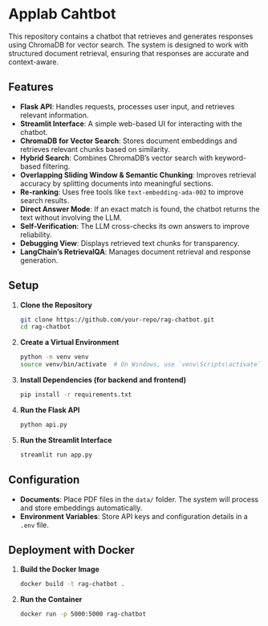 # Applab Cahtbot

This repository contains a chatbot that retrieves and generates responses using ChromaDB for vector search. The system is designed to work with structured document retrieval, ensuring that responses are accurate and context-aware.

## Features

- **Flask API**: Handles requests, processes user input, and retrieves relevant information.
- **Streamlit Interface**: A simple web-based UI for interacting with the chatbot.
- **ChromaDB for Vector Search**: Stores document embeddings and retrieves relevant chunks based on similarity.
- **Hybrid Search**: Combines ChromaDB’s vector search with keyword-based filtering.
- **Overlapping Sliding Window & Semantic Chunking**: Improves retrieval accuracy by splitting documents into meaningful sections.
- **Re-ranking**: Uses free tools like `text-embedding-ada-002` to improve search results.
- **Direct Answer Mode**: If an exact match is found, the chatbot returns the text without involving the LLM.
- **Self-Verification**: The LLM cross-checks its own answers to improve reliability.
- **Debugging View**: Displays retrieved text chunks for transparency.
- **LangChain’s RetrievalQA**: Manages document retrieval and response generation.

## Setup

1. **Clone the Repository**
   ```bash
   git clone https://github.com/your-repo/rag-chatbot.git
   cd rag-chatbot
   ```

2. **Create a Virtual Environment**
   ```bash
   python -m venv venv
   source venv/bin/activate  # On Windows, use `venv\Scripts\activate`
   ```

3. **Install Dependencies (for backend and frontend)**
   ```bash
   pip install -r requirements.txt
   ```

4. **Run the Flask API**
   ```bash
   python api.py
   ```

5. **Run the Streamlit Interface**
   ```bash
   streamlit run app.py
   ```

## Configuration

- **Documents**: Place PDF files in the `data/` folder. The system will process and store embeddings automatically.
- **Environment Variables**: Store API keys and configuration details in a `.env` file.

## Deployment with Docker

1. **Build the Docker Image**
   ```bash
   docker build -t rag-chatbot .
   ```
2. **Run the Container**
   ```bash
   docker run -p 5000:5000 rag-chatbot
   ```